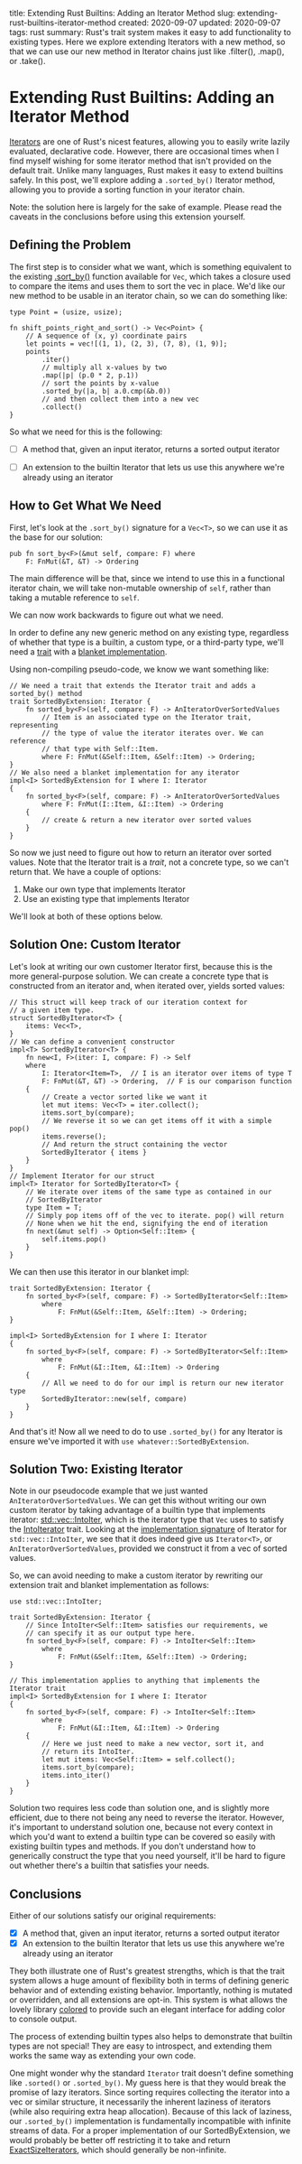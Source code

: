 title: Extending Rust Builtins: Adding an Iterator Method
slug: extending-rust-builtins-iterator-method
created: 2020-09-07
updated: 2020-09-07
tags: rust
summary: Rust's trait system makes it easy to add functionality to existing types. Here we explore extending Iterators with a new method, so that we can use our new method in Iterator chains just like .filter(), .map(), or .take().


# Extending Rust Builtins: Adding an Iterator Method

[Iterators](https://doc.rust-lang.org/std/iter/trait.Iterator.html) are one of Rust's nicest features, allowing you to easily write
lazily evaluated, declarative code. However, there are occasional times when
I find myself wishing for some iterator method that isn't provided on the
default trait. Unlike many languages, Rust makes it easy to extend builtins
safely. In this post, we'll explore adding a `.sorted_by()` Iterator method,
allowing you to provide a sorting function in your iterator chain.

Note: the solution here is largely for the sake of example. Please read
the caveats in the conclusions before using this extension yourself.


## Defining the Problem

The first step is to consider what we want, which is something equivalent
to the existing [.sort\_by()](https://doc.rust-lang.org/std/vec/struct.Vec.html#method.sort_by) function available for `Vec`, which takes a
closure used to compare the items and uses them to sort the vec in place.
We'd like our new method to be usable in an iterator chain, so we can
do something like:

    type Point = (usize, usize);
    
    fn shift_points_right_and_sort() -> Vec<Point> {
        // A sequence of (x, y) coordinate pairs
        let points = vec![(1, 1), (2, 3), (7, 8), (1, 9)];
        points
            .iter()
            // multiply all x-values by two
            .map(|p| (p.0 * 2, p.1))
            // sort the points by x-value
            .sorted_by(|a, b| a.0.cmp(&b.0))
            // and then collect them into a new vec
            .collect()
    }

So what we need for this is the following:

-   [ ] A method that, given an input iterator, returns a sorted output iterator
-   [ ] An extension to the builtin Iterator that lets us use this anywhere we're
    already using an iterator


## How to Get What We Need

First, let's look at the `.sort_by()` signature for a `Vec<T>`, so we can use it
as the base for our solution:

    pub fn sort_by<F>(&mut self, compare: F) where
        F: FnMut(&T, &T) -> Ordering

The main difference will be that, since we intend to use this in a functional
iterator chain, we will take non-mutable ownership of `self`, rather than
taking a mutable reference to `self`.

We can now work backwards to figure out what we need.

In order to define any new generic method on any existing type, regardless
of whether that type is a builtin, a custom type, or a third-party type,
we'll need a [trait](https://doc.rust-lang.org/book/ch10-02-traits.html) with a [blanket implementation](https://doc.rust-lang.org/book/ch10-02-traits.html#using-trait-bounds-to-conditionally-implement-methods).

Using non-compiling pseudo-code, we know we want something like:

    // We need a trait that extends the Iterator trait and adds a sorted_by() method
    trait SortedByExtension: Iterator {
        fn sorted_by<F>(self, compare: F) -> AnIteratorOverSortedValues
            // Item is an associated type on the Iterator trait, representing
            // the type of value the iterator iterates over. We can reference
            // that type with Self::Item.
            where F: FnMut(&Self::Item, &Self::Item) -> Ordering;
    }
    // We also need a blanket implementation for any iterator
    impl<I> SortedByExtension for I where I: Iterator
    {
        fn sorted_by<F>(self, compare: F) -> AnIteratorOverSortedValues
            where F: FnMut(I::Item, &I::Item) -> Ordering
        {
            // create & return a new iterator over sorted values
        }
    }

So now we just need to figure out how to return an iterator over sorted
values. Note that the Iterator trait is a *trait*, not a concrete type,
so we can't return that. We have a couple of options:

1.  Make our own type that implements Iterator
2.  Use an existing type that implements Iterator

We'll look at both of these options below.


## Solution One: Custom Iterator

Let's look at writing our own customer Iterator first, because this is the more
general-purpose solution. We can create a concrete type that is constructed
from an iterator and, when iterated over, yields sorted values:

    // This struct will keep track of our iteration context for
    // a given item type.
    struct SortedByIterator<T> {
        items: Vec<T>,
    }
    // We can define a convenient constructor
    impl<T> SortedByIterator<T> {
        fn new<I, F>(iter: I, compare: F) -> Self
        where
            I: Iterator<Item=T>,  // I is an iterator over items of type T
            F: FnMut(&T, &T) -> Ordering,  // F is our comparison function
        {
            // Create a vector sorted like we want it
            let mut items: Vec<T> = iter.collect();
            items.sort_by(compare);
            // We reverse it so we can get items off it with a simple pop()
            items.reverse();
            // And return the struct containing the vector
            SortedByIterator { items }
        }
    }
    // Implement Iterator for our struct
    impl<T> Iterator for SortedByIterator<T> {
        // We iterate over items of the same type as contained in our
        // SortedByIterator
        type Item = T;
        // Simply pop items off of the vec to iterate. pop() will return
        // None when we hit the end, signifying the end of iteration
        fn next(&mut self) -> Option<Self::Item> {
            self.items.pop()
        }
    }

We can then use this iterator in our blanket impl:

    trait SortedByExtension: Iterator {
        fn sorted_by<F>(self, compare: F) -> SortedByIterator<Self::Item>
            where
                F: FnMut(&Self::Item, &Self::Item) -> Ordering;
    }
    
    impl<I> SortedByExtension for I where I: Iterator
    {
        fn sorted_by<F>(self, compare: F) -> SortedByIterator<Self::Item>
            where
                F: FnMut(&I::Item, &I::Item) -> Ordering
        {
            // All we need to do for our impl is return our new iterator type
            SortedByIterator::new(self, compare)
        }
    }

And that's it! Now all we need to do to use `.sorted_by()` for any Iterator
is ensure we've imported it with `use whatever::SortedByExtension`.


## Solution Two: Existing Iterator

Note in our pseudocode example that we just wanted `AnIteratorOverSortedValues`.
We can get this without writing our own custom iterator by taking advantage of
a builtin type that implements iterator: [std::vec::IntoIter](https://doc.rust-lang.org/std/vec/struct.IntoIter.html), which is the
iterator type that `Vec` uses to satisfy the [IntoIterator](https://doc.rust-lang.org/std/iter/trait.IntoIterator.html) trait. Looking at
the [implementation signature](https://doc.rust-lang.org/std/vec/struct.IntoIter.html#impl-Iterator) of Iterator for `std::vec::IntoIter`, we see that
it does indeed give us `Iterator<T>`, or `AnIteratorOverSortedValues`, provided
we construct it from a vec of sorted values.

So, we can avoid needing to make a custom iterator by rewriting our extension
trait and blanket implementation as follows:

    use std::vec::IntoIter;
    
    trait SortedByExtension: Iterator {
        // Since IntoIter<Self::Item> satisfies our requirements, we
        // can specify it as our output type here.
        fn sorted_by<F>(self, compare: F) -> IntoIter<Self::Item>
            where
                F: FnMut(&Self::Item, &Self::Item) -> Ordering;
    }
    
    // This implementation applies to anything that implements the Iterator trait
    impl<I> SortedByExtension for I where I: Iterator
    {
        fn sorted_by<F>(self, compare: F) -> IntoIter<Self::Item>
            where
                F: FnMut(&I::Item, &I::Item) -> Ordering
        {
            // Here we just need to make a new vector, sort it, and
            // return its IntoIter.
            let mut items: Vec<Self::Item> = self.collect();
            items.sort_by(compare);
            items.into_iter()
        }
    }

Solution two requires less code than solution one, and is slightly more
efficient, due to there not being any need to reverse the iterator. However,
it's important to understand solution one, because not every context in which
you'd want to extend a builtin type can be covered so easily with existing
builtin types and methods. If you don't understand how to generically construct
the type that you need yourself, it'll be hard to figure out whether there's
a builtin that satisfies your needs.


## Conclusions

Either of our solutions satisfy our original requirements:

-   [X] A method that, given an input iterator, returns a sorted output iterator
-   [X] An extension to the builtin Iterator that lets us use this anywhere we're
    already using an iterator

They both illustrate one of Rust's greatest strengths, which is that the trait
system allows a huge amount of flexibility both in terms of defining generic
behavior and of extending existing behavior. Importantly, nothing is mutated
or overridden, and all extensions are opt-in. This system is what allows the
lovely library [colored](https://github.com/mackwic/colored) to provide such an elegant interface for adding color to
console output.

The process of extending builtin types also helps to demonstrate that builtin
types are not special! They are easy to introspect, and extending them works the
same way as extending your own code.

One might wonder why the standard `Iterator` trait doesn't define something like
`.sorted()` or `.sorted_by()`. My guess here is that they would break the
promise of lazy iterators. Since sorting requires collecting the iterator
into a vec or similar structure, it necessarily the inherent laziness
of iterators (while also requiring extra heap allocation). Because of this lack
of laziness, our `.sorted_by()` implementation is fundamentally incompatible
with infinite streams of data. For a proper implementation of our
SortedByExtension, we would probably be better off restricting it to take
and return [ExactSizeIterators](https://doc.rust-lang.org/std/iter/trait.ExactSizeIterator.html), which should generally be non-infinite.

